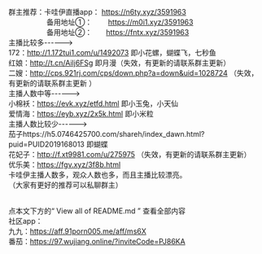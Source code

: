 群主推荐：卡哇伊直播app： https://n6ty.xyz/3591963
               <br /> &nbsp;&nbsp;&nbsp;&nbsp;&nbsp;&nbsp;&nbsp;&nbsp;&nbsp;&nbsp;&nbsp;&nbsp;&nbsp;&nbsp;&nbsp;&nbsp;&nbsp;&nbsp;&nbsp;备用地址①： &nbsp;&nbsp;&nbsp;&nbsp;&nbsp;&nbsp; https://m0i1.xyz/3591963
                          <br /> &nbsp;&nbsp;&nbsp;&nbsp;&nbsp;&nbsp;&nbsp;&nbsp;&nbsp;&nbsp;&nbsp;&nbsp;&nbsp;&nbsp;&nbsp;&nbsp;&nbsp;&nbsp;&nbsp;备用地址②：&nbsp;&nbsp;&nbsp;&nbsp;&nbsp;&nbsp;&nbsp;https://fntx.xyz/3591963
<br />主播比较多------>
<br />172：http://1.172tui1.com/u/1492073   即小花螺，蝴蝶飞，七秒鱼
<br />红娘：http://t.cn/Ailj6FSg  即月漫（失效，有更新的请联系群主更新）
<br />二嫂：http://cps.921rj.com/cps/down.php?a=down&uid=1028724 （失效，有更新的请联系群主更新
）
<br />主播人数中等------>
<br />小棉袄：https://evk.xyz/etfd.html  即小玉兔，小天仙
<br />爱情海：https://eyb.xyz/2x5k.html  即小米粒
<br />主播人数比较少------>
<br />茄子https://h5.0746425700.com/shareh/index_dawn.html?puid=PUID2019168013 即蝴蝶
<br />花妃子：http://f.xt9981.com/u/275975 （失效，有更新的请联系群主更新）
<br />优乐美：https://fgv.xyz/3f8b.html
<br />卡哇伊主播人数多，观众人数也多，而且主播比较漂亮。
<br />（大家有更好的推荐可以私聊群主）


<br />点本文下方的“ View all of README.md ” 查看全部内容
<br />社区app：
<br />九九：https://aff.91porn005.me/aff/ms6X
<br />番茄：https://97.wujiang.online/?inviteCode=PJ86KA

